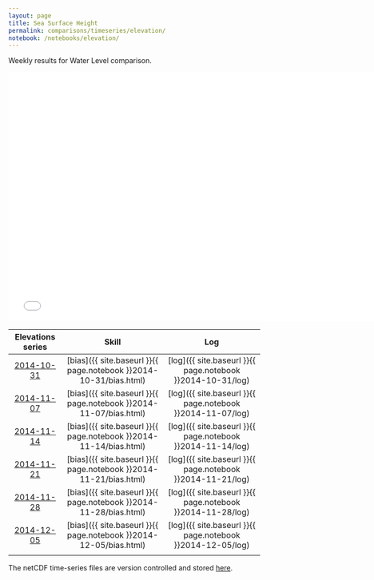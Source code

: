 ```yaml
---
layout: page
title: Sea Surface Height
permalink: comparisons/timeseries/elevation/
notebook: /notebooks/elevation/
---
```


Weekly results for Water Level comparison.

<iframe width="750" height="500" frameBorder="0" src="{{ site.baseurl }}{{ page.notebook }}2014-12-05/ssh.html" name="iframe_ssh"> <p>Your browser does not support iframes.</p> </iframe>


| Elevations series                                                                                            | Skill                                                      | Log                                                        |
|:------------------------------------------------------------------------------------------------------------:|:----------------------------------------------------------:|:----------------------------------------------------------:|
| <a href="{{ site.baseurl }}{{ page.notebook }}2014-10-31/ssh.html" target="iframe_ssh">2014-10-31</a> | [bias]({{ site.baseurl }}{{ page.notebook }}2014-10-31/bias.html) | [log]({{ site.baseurl }}{{ page.notebook }}2014-10-31/log) |
| <a href="{{ site.baseurl }}{{ page.notebook }}2014-11-07/ssh.html" target="iframe_ssh">2014-11-07</a> | [bias]({{ site.baseurl }}{{ page.notebook }}2014-11-07/bias.html) | [log]({{ site.baseurl }}{{ page.notebook }}2014-11-07/log) |
| <a href="{{ site.baseurl }}{{ page.notebook }}2014-11-14/ssh.html" target="iframe_ssh">2014-11-14</a> | [bias]({{ site.baseurl }}{{ page.notebook }}2014-11-14/bias.html) | [log]({{ site.baseurl }}{{ page.notebook }}2014-11-14/log) |
| <a href="{{ site.baseurl }}{{ page.notebook }}2014-11-21/ssh.html" target="iframe_ssh">2014-11-21</a> | [bias]({{ site.baseurl }}{{ page.notebook }}2014-11-21/bias.html) | [log]({{ site.baseurl }}{{ page.notebook }}2014-11-21/log) |
| <a href="{{ site.baseurl }}{{ page.notebook }}2014-11-28/ssh.html" target="iframe_ssh">2014-11-28</a> | [bias]({{ site.baseurl }}{{ page.notebook }}2014-11-28/bias.html) | [log]({{ site.baseurl }}{{ page.notebook }}2014-11-28/log) |
| <a href="{{ site.baseurl }}{{ page.notebook }}2014-12-05/ssh.html" target="iframe_ssh">2014-12-05</a> | [bias]({{ site.baseurl }}{{ page.notebook }}2014-12-05/bias.html) | [log]({{ site.baseurl }}{{ page.notebook }}2014-12-05/log) |
|                                                                                                       |                                                                   |                                                            |

The netCDF time-series files are version controlled and stored [here](https://github.com/ocefpaf/secoora/tree/gh-pages/notebooks/ssh).
